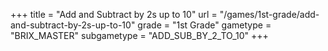 +++
title = "Add and Subtract by 2s up to 10"
url = "/games/1st-grade/add-and-subtract-by-2s-up-to-10"
grade = "1st Grade"
gametype = "BRIX_MASTER"
subgametype = "ADD_SUB_BY_2_TO_10"
+++